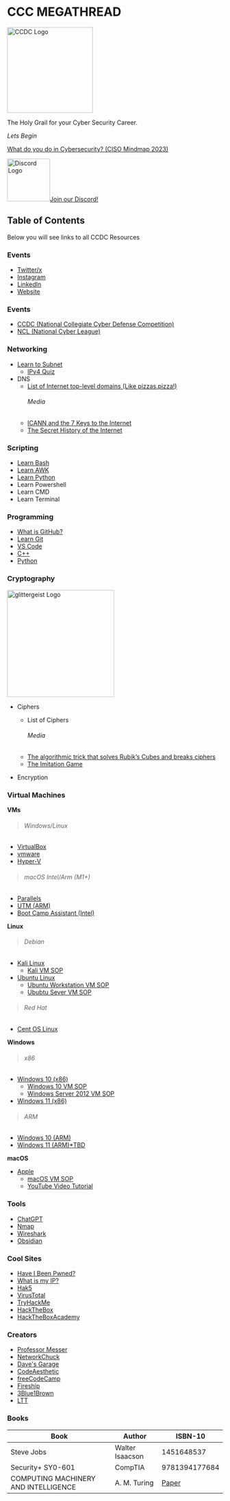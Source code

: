 # CCC MEGATHREAD
<img src="https://pbs.twimg.com/profile_images/1376575565067599877/t-Dwvz_v_400x400.jpg" alt="CCDC Logo" width="200">

The Holy Grail for your Cyber Security Career.

_Lets Begin_

[What do you do in Cybersecurity? (CISO Mindmap 2023)](https://rafeeqrehman.com/2023/03/25/ciso-mindmap-2023-what-do-infosec-professionals-really-do/)

<img src="https://camo.githubusercontent.com/a2d44699525dd2bb5977e452dd5a925a5b36700b921e9fd96e0cf8598a9a7a6d/68747470733a2f2f636c69706c792e636f2f77702d636f6e74656e742f75706c6f6164732f323032312f30382f3337323130383633305f444953434f52445f4c4f474f5f3430302e676966" alt="Discord Logo" width="100">[Join our Discord!](https://discord.gg/xupjM68j)

## Table of Contents <a name="TOC"></a>

Below you will see links to all CCDC Resources

### Events <a name="Socials"></a>
* [Twitter/x](https://twitter.com/SCSUCCC)
* [Instagram](https://www.instagram.com/scsuccc/)
* [LinkedIn](https://www.linkedin.com/in/scsuccc/)
* [Website](https://huskiesconnect.stcloudstate.edu/organization/cybercompetitionclub)
  
### Events <a name="Events"></a>
* [CCDC (National Collegiate Cyber Defense Competition)](https://www.nationalccdc.org/)
* [NCL (National Cyber League)](https://nationalcyberleague.org/competition)

### Networking <a name="Subnetting"></a>
* [Learn to Subnet](http://learntosub.net/)
  * [IPv4 Quiz](https://github.com/Calvin-Schmeichel/IPv4-Quiz)
* DNS
  * [List of Internet top-level domains (Like pizzas.pizza!)](https://en.wikipedia.org/wiki/List_of_Internet_top-level_domains)
    ###### Media
  * [ICANN and the 7 Keys to the Internet](https://youtu.be/26WvISI14g0?si=8_iN-RJWwQZC-n_B)
  * [The Secret History of the Internet](https://youtu.be/3TzOkOCjFx0?si=Nqgbt15Gl7hf8j1o)

### Scripting <a name="Scripting"></a>
* [Learn Bash](https://youtube.com/playlist?list=PLIhvC56v63IKioClkSNDjW7iz-6TFvLwS&si=MJ2Xk01fC1pzjOsd)
* [Learn AWK](https://youtu.be/E5aQxIdjT0M?si=Qjae41_C_WTFZ-Vf)
* [Learn Python](https://youtu.be/rfscVS0vtbw?si=bXUcfc2-UqiUOPT7)
* Learn Powershell
* Learn CMD
* Learn Terminal

### Programming <a name="Programming"></a>
* [What is GitHub?](https://youtu.be/pBy1zgt0XPc?si=73j7ShFkQGQiOTfH)
* [Learn Git](https://youtu.be/HkdAHXoRtos?si=TERxDKFMHPGFZ776)
* [VS Code](https://code.visualstudio.com/)
* [C++](https://code.visualstudio.com/docs/languages/cpp)
* [Python](https://code.visualstudio.com/docs/languages/python)

### Cryptography <a name="Cryptography"></a>
<img src="https://64.media.tumblr.com/baf1658fb1e809d95911eabe2881caa0/6a91a024af0cd299-0e/s540x810/4d934738bf60b255dbf68bab52d01e6183bce79d.gifv" alt="glittergeist Logo" width="250">

* Ciphers
  * List of Ciphers
    ###### Media
  * [The algorithmic trick that solves Rubik’s Cubes and breaks ciphers](https://youtu.be/wL3uWO-KLUE?si=sAgLg3L61_Gj45nD)
  * [The Imitation Game](https://en.wikipedia.org/wiki/The_Imitation_Game)

 * Encryption


### Virtual Machines <a name="VM"></a>

__VMs__
>###### Windows/Linux

* [VirtualBox](https://www.virtualbox.org/wiki/Downloads)
* [vmware](https://www.vmware.com/products/workstation-player/workstation-player-evaluation.html)
* [Hyper-V](https://learn.microsoft.com/en-us/virtualization/hyper-v-on-windows/quick-start/enable-hyper-v)
>###### macOS Intel/Arm (M1+)
* [Parallels](https://www.parallels.com/)
* [UTM (ARM)](https://mac.getutm.app/)
* [Boot Camp Assistant (Intel)](https://support.apple.com/guide/bootcamp-assistant/welcome/mac)

__Linux__
>###### Debian
* [Kali Linux](https://www.kali.org/get-kali/#kali-platforms)
  * [Kali VM SOP](CCDC/Virtual%20Machines/Linux/Kali%20Virtual%20Machine%20SOP.pdf)
* [Ubuntu Linux](https://ubuntu.com/desktop/flavours)
  * [Ubuntu Workstation VM SOP](CCDC/Virtual%20Machines/Linux/Ubuntu_Workstation_VM.pdf)
  * [Ububtu Sever VM SOP](CCDC/Virtual%20Machines/Linux/Ubuntu_Server_14_VM_SOP.pdf)
>###### Red Hat
* [Cent OS Linux](https://www.centos.org/download/)

__Windows__
>###### x86
* [Windows 10 (x86)](https://www.microsoft.com/en-us/software-download/windows10ISO)
  * [Windows 10 VM SOP](CCDC/Virtual%20Machines/Windows/Windows%20Server/Windows_10_VM_SOP.pdf)
  * [Windows Server 2012 VM SOP](CCDC/Virtual%20Machines/Windows/Windows%20Server/Windows_Server_2012_SOP.pdf)
* [Windows 11 (x86)](https://www.microsoft.com/software-download/windows11)
>###### ARM
* [Windows 10 (ARM)](https://www.microsoft.com/en-us/software-download/windowsinsiderpreviewARM64)
* [Windows 11 (ARM)*TBD](https://support.microsoft.com/en-us/windows/options-for-using-windows-11-with-mac-computers-with-apple-m1-and-m2-chips-cd15fd62-9b34-4b78-b0bc-121baa3c568c)

__macOS__

* [Apple](https://support.apple.com/en-us/HT211683)
  * [macOS VM SOP](CCDC/Virtual%20Machines/Mac/Mojave/compsci_3_25_2022.pdf)
  * [YouTube Video Tutorial](https://youtu.be/wrkQ0KV3DBY?si=TBksgQIteDwoIKss)

 ### Tools <a name="Tools"></a>
* [ChatGPT](https://chat.openai.com/)
* [Nmap](https://nmap.org/)
* [Wireshark](https://www.wireshark.org/)
* [Obsidian](https://obsidian.md/)

### Cool Sites <a name="Coolsites"></a>
* [Have I Been Pwned?](https://haveibeenpwned.com/)
* [What is my IP?](https://whatismyipaddress.com/)
* [Hak5](https://shop.hak5.org/)
* [VirusTotal](https://www.virustotal.com/gui/home/search)
* [TryHackMe](https://tryhackme.com/)
* [HackTheBox](https://www.hackthebox.com/)
* [HackTheBoxAcademy](https://academy.hackthebox.com/)

### Creators <a name="Creators"></a>
* [Professor Messer](https://www.youtube.com/@professormesser)
* [NetworkChuck](https://www.youtube.com/@NetworkChuck)
* [Dave's Garage](https://www.youtube.com/@DavesGarage)
* [CodeAesthetic](https://www.youtube.com/@CodeAesthetic)
* [freeCodeCamp](https://www.youtube.com/c/Freecodecamp)
* [Fireship](https://www.youtube.com/c/Fireship)
* [3Blue1Brown](https://www.youtube.com/@3blue1brown)
* [LTT](https://www.youtube.com/channel/UCXuqSBlHAE6Xw-yeJA0Tunw)

### Books <a name="Books"></a>

| Book | Author | ISBN-10 |
|----------|----------|----------|
| Steve Jobs     |  Walter Isaacson  | 1451648537  |
| Security+ SY0-601    | CompTIA  | 9781394177684  |
| COMPUTING MACHINERY AND INTELLIGENCE | A. M. Turing | [Paper](https://www.google.com/url?sa=t&rct=j&q=&esrc=s&source=web&cd=&ved=2ahUKEwjHqa2xr5mBAxUZk4kEHSqDC20QFnoECBIQAQ&url=https%3A%2F%2Fredirect.cs.umbc.edu%2Fcourses%2F471%2Fpapers%2Fturing.pdf&usg=AOvVaw1WyXuTomtTJiRGVWr5k5R3&opi=89978449) |


